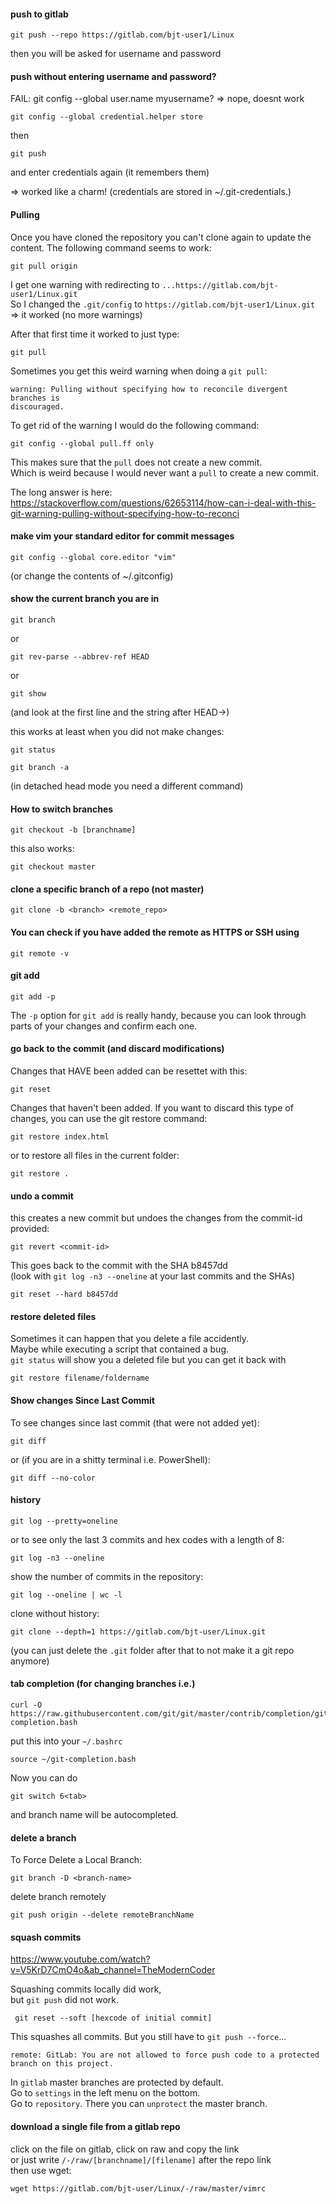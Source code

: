 #### push to gitlab
```
git push --repo https://gitlab.com/bjt-user1/Linux
```
then you will be asked for username and password

#### push without entering username and password?

FAIL: git config --global user.name myusername?
=> nope, doesnt work

```
git config --global credential.helper store
```
then
```
git push
```
and enter credentials again (it remembers them)

=> worked like a charm!
(credentials are stored in ~/.git-credentials.)

#### Pulling

Once you have cloned the repository you can't clone again to update the content.
The following command seems to work:
```
git pull origin
```
I get one warning with redirecting to `...https://gitlab.com/bjt-user1/Linux.git`\
So I changed the `.git/config` to `https://gitlab.com/bjt-user1/Linux.git`\
=> it worked (no more warnings)

After that first time it worked to just type:
```
git pull
```

Sometimes you get this weird warning when doing a `git pull`:
```
warning: Pulling without specifying how to reconcile divergent branches is
discouraged.
```
To get rid of the warning I would do the following command:
```
git config --global pull.ff only
```
This makes sure that the `pull` does not create a new commit.\
Which is weird because I would never want a `pull` to create a new commit.

The long answer is here: \
https://stackoverflow.com/questions/62653114/how-can-i-deal-with-this-git-warning-pulling-without-specifying-how-to-reconci

#### make vim your standard editor for commit messages
```
git config --global core.editor "vim"
```
(or change the contents of ~/.gitconfig)

#### show the current branch you are in

```
git branch
```

or
```
git rev-parse --abbrev-ref HEAD
```

or
```
git show
```
(and look at the first line and the string after HEAD->)

this works at least when you did not make changes:
```
git status
```

```
git branch -a
```
(in detached head mode you need a different command)


#### How to switch branches

```
git checkout -b [branchname]
```

this also works:
```
git checkout master
```


#### clone a specific branch of a repo (not master)
```
git clone -b <branch> <remote_repo>
```

#### You can check if you have added the remote as HTTPS or SSH using
```
git remote -v
```

#### git add
```
git add -p
```
The `-p` option for `git add` is really handy, because you can look through parts of your changes and confirm each one.

#### go back to the commit (and discard modifications)

Changes that HAVE been added can be resettet with this:
```
git reset
```
Changes that haven't been added.
If you want to discard this type of changes, you can use the git restore command:
```
git restore index.html
```
or to restore all files in the current folder:
```
git restore .
```

#### undo a commit

this creates a new commit but undoes the changes from the commit-id provided:
```
git revert <commit-id>
```

This goes back to the commit with the SHA b8457dd\
(look with `git log -n3 --oneline` at your last commits and the SHAs)
```
git reset --hard b8457dd
```

#### restore deleted files

Sometimes it can happen that you delete a file accidently.\
Maybe while executing a script that contained a bug.\
`git status` will show you a deleted file
but you can get it back with
```
git restore filename/foldername
```

#### Show changes Since Last Commit

To see changes since last commit (that were not added yet):
```
git diff
```
or (if you are in a shitty terminal i.e. PowerShell):
```
git diff --no-color
```

#### history

```
git log --pretty=oneline
```
or to see only the last 3 commits and hex codes with a length of 8:
```
git log -n3 --oneline
```

show the number of commits in the repository:
```
git log --oneline | wc -l
```

clone without history:
```
git clone --depth=1 https://gitlab.com/bjt-user/Linux.git
```
(you can just delete the `.git` folder after that to not make it a git repo anymore)

#### tab completion (for changing branches i.e.)
```
curl -O https://raw.githubusercontent.com/git/git/master/contrib/completion/git-completion.bash
```
put this into your `~/.bashrc`
```
source ~/git-completion.bash
```

Now you can do
```
git switch 6<tab>
```
and branch name will be autocompleted.

#### delete a branch

To Force Delete a Local Branch:
```
git branch -D <branch-name>
```

delete branch remotely
```
git push origin --delete remoteBranchName
```
#### squash commits

https://www.youtube.com/watch?v=V5KrD7CmO4o&ab_channel=TheModernCoder

Squashing commits locally did work,\
but `git push` did not work.

```
 git reset --soft [hexcode of initial commit]
```
This squashes all commits. But you still have to `git push --force`...
```
remote: GitLab: You are not allowed to force push code to a protected branch on this project.
```

In `gitlab` master branches are protected by default.\
Go to `settings` in the left menu on the bottom.\
Go to `repository`. There you can `unprotect` the master branch.

#### download a single file from a gitlab repo
click on the file on gitlab, click on raw and copy the link\
or just write `/-/raw/[branchname]/[filename]` after the repo link\
then use wget:
```
wget https://gitlab.com/bjt-user/Linux/-/raw/master/vimrc
```
